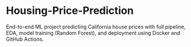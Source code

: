 # Housing-Price-Prediction
End-to-end ML project predicting California house prices with full pipeline, EDA, model training (Random Forest), and deployment using Docker and GitHub Actions.
